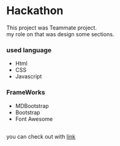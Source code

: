# Hackathon
This project was Teammate project.\
my role on that was design some sections.
### used language 
- Html
- CSS
- Javascript 
### FrameWorks
- MDBootstrap
- Bootstrap
- Font Awesome
##
you can check out with [link](https://jagrati1213.github.io/ineuron/)

